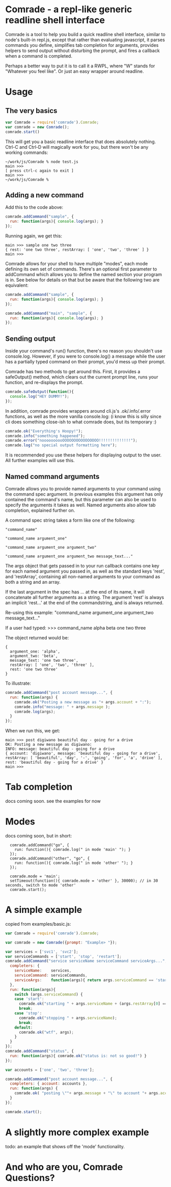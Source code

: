 # Comrade - a repl-like generic readline shell interface

Comrade is a tool to help you build a quick readline shell interface,
similar to node's built-in repl.js, except that rather than evaluating
javascript, it parses commands you define, simplifies tab completion
for arguments, provides helpers to send output without disturbing the
prompt, and fires a callback when a command is completed.

Perhaps a better way to put it is to call it a RWPL, where "W" stands
for "Whatever you feel like". Or just an easy wrapper around readline.

# Usage

## The very basics

```javascript
var Comrade = require('comrade').Comrade;
var comrade = new Comrade();
comrade.start()
```

This will get you a basic readline interface that does absolutely nothing. 
Ctrl-C and Ctrl-D will magically work for you, but there won't be any
working commands:

```
~/work/js/Comrade % node test.js
main >>> 
[ press ctrl-c again to exit ]
main >>> 
~/work/js/Comrade %
```

## Adding a new command

Add this to the code above:

```javascript
comrade.addCommand("sample", {
  run: function(args){ console.log(args); }
});
```

Running again, we get this:

```
main >>> sample one two three
{ rest: 'one two three', restArray: [ 'one', 'two', 'three' ] }
main >>> 
```

Comrade allows for your shell to have multiple "modes", each mode defining
its own set of commands. There's an optional first parameter to addCommand
which allows you to define the named section your program is in. See below
for details on that but be aware that the following two are equivalent:


```javascript
comrade.addCommand("sample", {
  run: function(args){ console.log(args); }
});
```

```javascript
comrade.addCommand("main", "sample", {
  run: function(args){ console.log(args); }
});
```


## Sending output

Inside your command's run() function, there's no reason you shouldn't use
console.log. However, if you were to console.log() a message while the user
has a partially typed command on their prompt, you'd mess up their prompt.

Comrade has two methods to get around this. First, it provides a safeOutput()
method, which clears out the current prompt line, runs your function, and
re-displays the prompt.

```javascript
comrade.safeOutput(function(){
  console.log("HEY DUMMY!");
});
```

In addition, comrade provides wrappers around cli.js's .ok/.info/.error functions,
as well as the more vanilla console.log: (i know this is silly since cli does something
close-ish to what comrade does, but its temporary :)

```javascript
comrade.ok("Everything's Hoopy!");
comrade.info("something happened");
comrade.error("noooooooooOOOOOOOOOOOOOOOO!!!!!!!!!!!!!!");
comrade.log("no special output formatting here");
```

It is recommended you use these helpers for displaying output to the user. All further
examples will use this.

## Named command arguments

Comrade allows you to provide named arguments to your command using the
command spec argument. In previous examples this argument has only contained
the command's name, but this parameter can also be used to specify the arguments
it takes as well. Named arguments also allow tab completion, explained further
on.

A command spec string takes a form like one of the following:

    "command_name"

    "command_name argument_one"

    "command_name argument_one argument_two"

    "command_name argument_one argument_two message_text..."

The args object that gets passed in to your run callback contains one key for each named
argument you passed in, as well as the standard keys 'rest', and 'restArray', containing
all non-named arguments to your command as both a string and an array.

If the last argument in the spec has ... at the end of its name, it will concatenate all
further arguments as a string. The argument 'rest' is always an implicit 'rest...' at the
end of the commandstring, and is always returned.

Re-using this example:
    "command_name argument_one argument_two message_text..."

If a user had typed:
    >>> command_name alpha beta one two three

The object returned would be:

    {
      argument_one: 'alpha', 
      argument_two: 'beta', 
      message_text: 'one two three', 
      restArray: [ 'one', 'two', 'three' ], 
      rest: 'one two three' 
    }

To illustrate:

```javascript
comrade.addCommand("post account message...", {
  run: function(args) {
    comrade.ok("Posting a new message as "+ args.account + ":");
    comrade.info("message: " + args.message );
    comrade.log(args);
  }
});
```

When we run this, we get:

```
main >>> post digiwano beautiful day - going for a drive
OK: Posting a new message as digiwano:
INFO: message: beautiful day - going for a drive
{ account: 'digiwano', message: 'beautiful day - going for a drive', restArray: [ 'beautiful', 'day', '-', 'going', 'for', 'a', 'drive' ], rest: 'beautiful day - going for a drive' }
main >>> 
```

# Tab completion

docs coming soon. see the examples for now 

# Modes

docs coming soon, but in short:

```
  comrade.addCommand("go", {
    run: function(){ comrade.log(" in mode 'main' "); }
  });
  comrade.addCommand("other", "go", {
    run: function(){ comrade.log(" in mode 'other' "); }
  });
  
  comrade.mode = 'main';
  setTimeout(function(){ comrade.mode = 'other' }, 30000); // in 30 seconds, switch to mode 'other'
  comrade.start();
```

# A simple example

copied from examples/basic.js:

```javascript
var Comrade = require('comrade').Comrade;

var comrade = new Comrade({prompt: "Example> "});

var services = ['svc1', 'svc2'];
var serviceCommands = ['start', 'stop', 'restart'];
comrade.addCommand("service serviceName serviceCommand serviceArgs...", {
  completers: {
    serviceName:    services,
    serviceCommand: serviceCommands,
    serviceArgs:    function(args){ return args.serviceCommand == 'start' ? ['graceful'] : null; }
  },
  run: function(args){
    switch (args.serviceCommand) {
    case 'start':
      comrade.ok("starting " + args.serviceName + (args.restArray[0] == 'graceful' ? " gracefully." : "."));
      break;
    case 'stop':
      comrade.ok("stopping " + args.serviceName);
      break;
    default:
      comrade.ok("wtf", args);
    }
  }
});
comrade.addCommand("status", {
  run: function(args){ comrade.ok("status is: not so good!") }
});

var accounts = ['one', 'two', 'three'];

comrade.addCommand("post account message...", {
  completers: { account: accounts },
  run: function(args) {
    comrade.ok( "posting \""+ args.message + "\" to account "+ args.account );
  }
});

comrade.start();
```

# A slightly more complex example

todo: an example that shows off the 'mode' functionality.

# And who are you, Comrade Questions?
